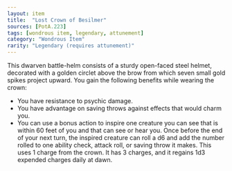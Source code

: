 ```yaml
---
layout: item
title:  "Lost Crown of Besilmer"
sources: [PotA.223]
tags: [wondrous item, legendary, attunement]
category: "Wondrous Item"
rarity: "Legendary (requires attunement)"
---
```


This dwarven battle-helm consists of a sturdy open-faced steel helmet, decorated with a golden circlet above the brow from which seven small gold spikes project upward. You gain the following benefits while wearing the crown:

- You have resistance to psychic damage.
- You have advantage on saving throws against effects that would charm you.
- You can use a bonus action to inspire one creature you can see that is within 60 feet of you and that can see or hear you. Once before the end of your next turn, the inspired creature can roll a d6 and add the number rolled to one ability check, attack roll, or saving throw it makes. This uses 1 charge from the crown. It has 3 charges, and it regains 1d3 expended charges daily at dawn.